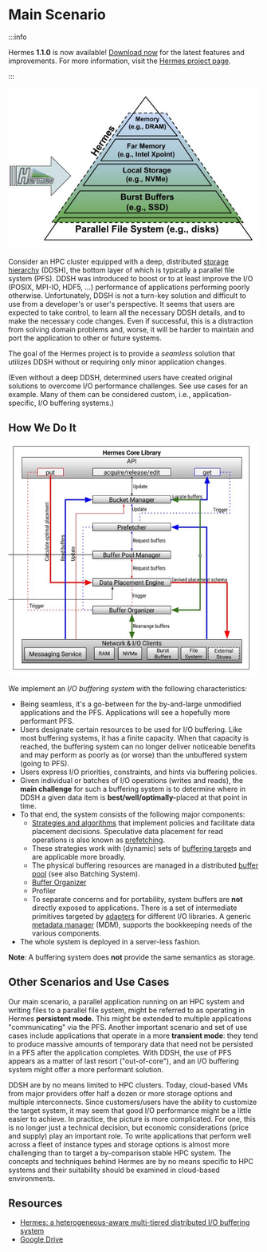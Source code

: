 # Main Scenario

:::info

Hermes **1.1.0** is now available! [Download now](https://github.com/HDFGroup/hermes/releases) for the latest features and improvements. For more information, visit the [Hermes project page](/research/projects/hermes).

:::

![Deep Distributed Storage Hierarchy (DDSH)](images/Hermes_hierachy.jpg)

Consider an HPC cluster equipped with a deep, distributed [storage
hierarchy](06-components/10-examples.md) (DDSH), the bottom layer of
which is typically a parallel file system (PFS). DDSH was introduced to
boost or to at least improve the I/O (POSIX, MPI-IO, HDF5, ...)
performance of applications performing poorly otherwise. Unfortunately,
DDSH is not a turn-key solution and difficult to use from a developer's or user's
perspective. It seems that users are expected to
take control, to learn all the necessary DDSH details, and to make the
necessary code changes. Even if successful, this is a distraction from
solving domain problems and, worse, it will be harder to maintain and
port the application to other or future systems.

The goal of the Hermes project is to provide a _seamless_ solution that
utilizes DDSH without or requiring only minor application changes.

(Even without a deep DDSH, determined users have created original
solutions to overcome I/O performance challenges. See use cases for an example. Many of them can be
considered custom, i.e., application-specific, I/O buffering systems.)

## How We Do It

![Hermes Core](images/Hermes_Core_Lib_internals.jpg)

We implement an _I/O buffering system_
with the following characteristics:

- Being seamless, it's a go-between for the by-and-large unmodified
  applications and the PFS. Applications will see a hopefully more
  performant PFS.
- Users designate certain resources to be used for I/O buffering. Like
  most buffering systems, it has a finite capacity. When that capacity
  is reached, the buffering system can no longer deliver noticeable
  benefits and may perform as poorly as (or worse) than the unbuffered
  system (going to PFS).
- Users express I/O priorities, constraints, and hints via buffering policies.
- Given individual or batches of I/O operations (writes and reads),
  the **main challenge** for such a buffering system is to determine
  where in DDSH a given data item is <b>best/well/optimally-</b>placed at
  that point in time.
- To that end, the system consists of the following major components:
  - [Strategies and algorithms](06-components/04-data-placement.md) that
    implement policies and facilitate
    data placement decisions. Speculative data
    placement for read operations is also known as
    [prefetching](06-components/09-prefetcher.md).
  - These strategies work with (dynamic) sets of [buffering
    target](06-components/03-buffering-target.md)s and are applicable more
    broadly.
  - The physical buffering resources are managed in a distributed
    [buffer pool](06-components/02-buffer-pool.md) (see also Batching
    System).
  - [Buffer Organizer](06-components/01-buffer-organizer.md)
  - Profiler
  - To separate concerns and for portability, system buffers are
    **not** directly exposed to applications. There is a set of
    intermediate primitives targeted by
    [adapters](07-adapters.md) for different I/O libraries. A
    generic [metadata manager](06-components/08-distributed-metadata.md) (MDM),
    supports the bookkeeping needs of the various components.
- The whole system is deployed in a server-less fashion.

**Note**: A buffering system does **not** provide the same semantics as
storage.

## Other Scenarios and Use Cases

Our main scenario, a parallel application running on an HPC system and
writing files to a parallel file system, might be referred to as
operating in Hermes **persistent mode.** This might be extended to
multiple applications "communicating" via the PFS. Another important
scenario and set of use cases include applications that operate in a
more **transient mode**: they tend to produce massive amounts of
temporary data that need not be persisted in a PFS after the application
completes. With DDSH, the use of PFS appears as a matter of last resort
("out-of-core"), and an I/O buffering system might offer a more
performant solution.

DDSH are by no means limited to HPC clusters. Today, cloud-based VMs
from major providers offer half a dozen or more storage options and
multiple interconnects. Since customers/users have the ability to
customize the target system, it may seem that good I/O performance might
be a little easier to achieve. In practice, the picture is more
complicated. For one, this is no longer just a technical decision, but
economic considerations (price and supply) play an important role. To
write applications that perform well across a fleet of instance types
and storage options is almost more challenging than to target a
by-comparison stable HPC system. The concepts and techniques behind
Hermes are by no means specific to HPC systems and their suitability
should be examined in cloud-based environments.

## Resources

- [Hermes: a heterogeneous-aware multi-tiered distributed I/O
  buffering system](https://par.nsf.gov/servlets/purl/10063843)
- [Google
  Drive](https://drive.google.com/drive/u/0/folders/0ALuH0a_m3nGWUk9PVA)

